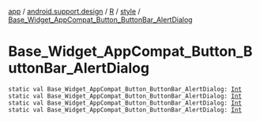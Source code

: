 [app](../../../index.md) / [android.support.design](../../index.md) / [R](../index.md) / [style](index.md) / [Base_Widget_AppCompat_Button_ButtonBar_AlertDialog](.)

# Base_Widget_AppCompat_Button_ButtonBar_AlertDialog

`static val Base_Widget_AppCompat_Button_ButtonBar_AlertDialog: `[`Int`](https://kotlinlang.org/api/latest/jvm/stdlib/kotlin/-int/index.html)
`static val Base_Widget_AppCompat_Button_ButtonBar_AlertDialog: `[`Int`](https://kotlinlang.org/api/latest/jvm/stdlib/kotlin/-int/index.html)
`static val Base_Widget_AppCompat_Button_ButtonBar_AlertDialog: `[`Int`](https://kotlinlang.org/api/latest/jvm/stdlib/kotlin/-int/index.html)
`static val Base_Widget_AppCompat_Button_ButtonBar_AlertDialog: `[`Int`](https://kotlinlang.org/api/latest/jvm/stdlib/kotlin/-int/index.html)